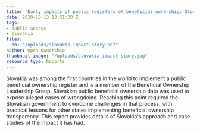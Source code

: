 ```yaml
---
title: 'Early impacts of public registers of beneficial ownership: Slovakia'
date: 2020-10-13 13:51:00 Z
tags:
- public access
- slovakia
files:
  en: "/uploads/slovakia-impact-story.pdf"
author: Open Ownership
thumbnail-image: "/uploads/slovakia-impact-story.jpg"
resource_type: Reports
---
```


Slovakia was among the first countries in the world to implement a public
beneficial ownership register and is a member of the Beneficial Ownership
Leadership Group. Slovakian public beneficial ownership data was used to
expose alleged cases of wrongdoing. Reaching this point required the
Slovakian government to overcome challenges in that process, with practical
lessons for other states implementing beneficial ownership transparency. This
report provides details of Slovakia's approach and case studies of the impact
it has had.
